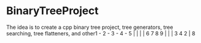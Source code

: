 # BinaryTreeProject
The idea is to create a cpp binary tree project, tree generators, tree searching, tree flatteners, and other1 - 2 - 3 - 4 - 5 | | | | 6 7 8 9 | | | 3 4 2 | 8
